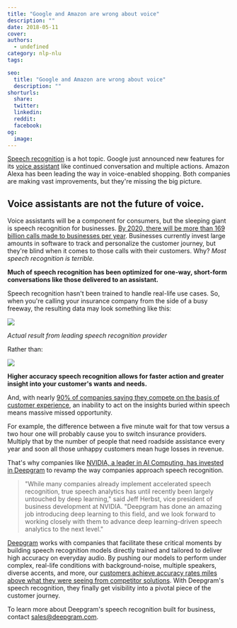 ```yaml
---
title: "Google and Amazon are wrong about voice"
description: ""
date: 2018-05-11
cover: 
authors:
  - undefined
category: nlp-nlu
tags:

seo:
  title: "Google and Amazon are wrong about voice"
  description: ""
shorturls:
  share: 
  twitter: 
  linkedin: 
  reddit: 
  facebook: 
og:
  image: 
---
```


[Speech recognition](https://blog.deepgram.com/what-is-asr/) is a hot topic. Google just announced new features for its [voice assistant](https://blog.deepgram.com/what-makes-alexa-siri-terminator-and-hal-tick/) like continued conversation and multiple actions. Amazon Alexa has been leading the way in voice-enabled shopping. Both companies are making vast improvements, but they're missing the big picture.

## Voice assistants are not the future of voice.

Voice assistants will be a component for consumers, but the sleeping giant is speech recognition for businesses. [By 2020, there will be more than 169 billion calls made to businesses per year](http://www.biakelsey.com/biakelsey-estimates-click-call-influences-1-trillion-u-s-consumer-spending/). Businesses currently invest large amounts in software to track and personalize the customer journey, but they're blind when it comes to those calls with their customers. Why? _Most speech recognition is terrible._

**Much of speech recognition has been optimized for one-way, short-form conversations like those delivered to an assistant.**

Speech recognition hasn't been trained to handle real-life use cases. So, when you're calling your insurance company from the side of a busy freeway, the resulting data may look something like this:

![](https://res.cloudinary.com/deepgram/image/upload/v1661976372/blog/google-and-amazon-are-wrong-about-voice/google%402x.png)

_Actual result from leading speech recognition provider_

Rather than:

![](https://res.cloudinary.com/deepgram/image/upload/v1661976373/blog/google-and-amazon-are-wrong-about-voice/full%402x-1.png)

**Higher accuracy speech recognition allows for faster action and greater insight into your customer's wants and needs.**

And, with nearly [90% of companies saying they compete on the basis of customer experience](https://blogs.gartner.com/jake-sorofman/gartner-surveys-confirm-customer-experience-new-battlefield/), an inability to act on the insights buried within speech means massive missed opportunity.

For example, the difference between a five minute wait for that tow versus a two hour one will probably cause you to switch insurance providers. Multiply that by the number of people that need roadside assistance every year and soon all those unhappy customers mean huge losses in revenue.

That's why companies like [NVIDIA, a leader in AI Computing, has invested in Deepgram](https://blogs.nvidia.com/blog/2018/03/26/nvidia-invests-in-speech-recognition-startup-deepgram/) to revamp the way companies approach speech recognition.

> "While many companies already implement accelerated speech recognition, true speech analytics has until recently been largely untouched by deep learning," said Jeff Herbst, vice president of business development at NVIDIA. "Deepgram has done an amazing job introducing deep learning to this field, and we look forward to working closely with them to advance deep learning-driven speech analytics to the next level."

[Deepgram](https://www.deepgram.com/business) works with companies that facilitate these critical moments by building speech recognition models directly trained and tailored to deliver high accuracy on everyday audio. By pushing our models to perform under complex, real-life conditions with background-noise, multiple speakers, diverse accents, and more, our [customers achieve accuracy rates miles above what they were seeing from competitor solutions](https://blog.deepgram.com/customer-story-rideshare-smartrhino-deepgram/). With Deepgram's speech recognition, they finally get visibility into a pivotal piece of the customer journey.

To learn more about Deepgram's speech recognition built for business, contact [sales@deepgram.com](https://deepgram.comnull/).
